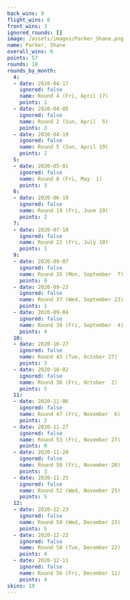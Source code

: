 ```yaml
---
back_wins: 9
flight_wins: 8
front_wins: 3
ignored_rounds: []
image: /assets/images/Parker_Shane.png
name: Parker, Shane
overall_wins: 6
points: 57
rounds: 18
rounds_by_month:
  4:
  - date: 2020-04-17
    ignored: false
    name: Round 4 (Fri, April 17)
    points: 1
  - date: 2020-04-05
    ignored: false
    name: Round 2 (Sun, April  5)
    points: 3
  - date: 2020-04-19
    ignored: false
    name: Round 5 (Sun, April 19)
    points: 2
  5:
  - date: 2020-05-01
    ignored: false
    name: Round 8 (Fri, May  1)
    points: 3
  6:
  - date: 2020-06-19
    ignored: false
    name: Round 19 (Fri, June 19)
    points: 2
  7:
  - date: 2020-07-10
    ignored: false
    name: Round 22 (Fri, July 10)
    points: 1
  9:
  - date: 2020-09-07
    ignored: false
    name: Round 35 (Mon, September  7)
    points: 9
  - date: 2020-09-23
    ignored: false
    name: Round 37 (Wed, September 23)
    points: 1
  - date: 2020-09-04
    ignored: false
    name: Round 34 (Fri, September  4)
    points: 4
  10:
  - date: 2020-10-27
    ignored: false
    name: Round 43 (Tue, October 27)
    points: 3
  - date: 2020-10-02
    ignored: false
    name: Round 38 (Fri, October  2)
    points: 5
  11:
  - date: 2020-11-06
    ignored: false
    name: Round 47 (Fri, November  6)
    points: 2
  - date: 2020-11-27
    ignored: false
    name: Round 53 (Fri, November 27)
    points: 0
  - date: 2020-11-20
    ignored: false
    name: Round 50 (Fri, November 20)
    points: 3
  - date: 2020-11-25
    ignored: false
    name: Round 52 (Wed, November 25)
    points: 5
  12:
  - date: 2020-12-23
    ignored: false
    name: Round 59 (Wed, December 23)
    points: 5
  - date: 2020-12-22
    ignored: false
    name: Round 58 (Tue, December 22)
    points: 4
  - date: 2020-12-11
    ignored: false
    name: Round 56 (Fri, December 11)
    points: 4
skins: 19
---
```

